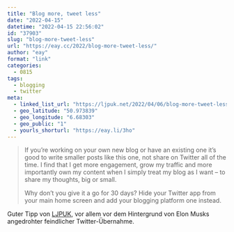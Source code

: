 ```yaml
---
title: "Blog more, tweet less"
date: "2022-04-15"
datetime: "2022-04-15 22:56:02"
id: "37903"
slug: "blog-more-tweet-less"
url: "https://eay.cc/2022/blog-more-tweet-less/"
author: "eay"
format: "link"
categories:
  - 0815
tags:
  - blogging
  - twitter
meta:
  - linked_list_url: "https://ljpuk.net/2022/04/06/blog-more-tweet-less/"
  - geo_latitude: "50.973839"
  - geo_longitude: "6.68303"
  - geo_public: "1"
  - yourls_shorturl: "https://eay.li/3ho"
---
```


> If you’re working on your own new blog or have an existing one it’s good to write smaller posts like this one, not share on Twitter all of the time. I find that I get more engagement, grow my traffic and more importantly own my content when I simply treat my blog as I want – to share my thoughts, big or small.
> 
> Why don’t you give it a go for 30 days? Hide your Twitter app from your main home screen and add your blogging platform one instead.

Guter Tipp von [LJPUK](https://ljpuk.net/), vor allem vor dem Hintergrund von Elon Musks angedrohter feindlicher Twitter-Übernahme.
